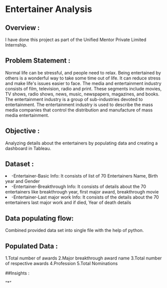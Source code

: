 # Entertainer Analysis

## Overview :
  I have done this project as part of the Unified Mentor Private Limited Internship. 

## Problem Statement :
  Normal life can be stressful, and people need to relax. Being entertained by others is a
wonderful way to take some time out of life. It can reduce stress and make life's issues
easier to face. The media and entertainment industry consists of film, television, radio
and print. These segments include movies, TV shows, radio shows, news, music,
newspapers, magazines, and books. The entertainment industry is a group of
sub-industries devoted to entertainment. The entertainment industry is used to
describe the mass media companies that control the distribution and manufacture of
mass media entertainment.

## Objective :
  Analyzing details about the entertainers by populating data and creating a dashboard in Tableau.

## Dataset :
  <li>-Entertainer-Basic Info: It consists of list of 70 Entertainers Name, Birth year and Gender</li>
  <li>-Entertainer-Breakthrough Info: It consists of details about the 70 entertainers like breakthrough year, first major award, breakthrough movie </li>
  <li>-Entertainer-Last major work Info: It consists of the details about the 70 entertainers last major work and if died, Year of death details</li>

## Data populating flow:
  Combined provided data set into single file with the help of python.

## Populated Data :
  1.Total number of awards
  2.Major breakthrough award name
  3.Total number of respective awards
  4.Profession
  5.Total Nominations

##Insights :

   “*” 
  
